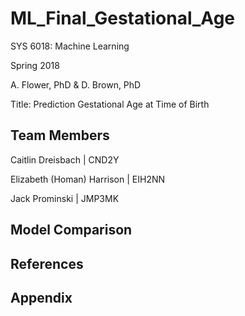 # ML_Final_Gestational_Age

SYS 6018: Machine Learning

Spring 2018

A. Flower, PhD & D. Brown, PhD 

Title: Prediction Gestational Age at Time of Birth

## Team Members

Caitlin Dreisbach | CND2Y

Elizabeth (Homan) Harrison | EIH2NN

Jack Prominski | JMP3MK 

## Model Comparison


## References


## Appendix
